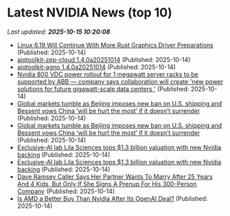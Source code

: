 # Latest NVIDIA News (top 10)
_Last updated: **2025-10-15 10:20:08**_

- [Linux 6.19 Will Continue With More Rust Graphics Driver Preparations](https://www.phoronix.com/news/First-DRM-Misc-Next-Linux-6.19) (Published: 2025-10-14)
- [aiqtoolkit-zep-cloud 1.4.0a20251014](https://pypi.org/project/aiqtoolkit-zep-cloud/1.4.0a20251014/) (Published: 2025-10-14)
- [aiqtoolkit-agno 1.4.0a20251014](https://pypi.org/project/aiqtoolkit-agno/1.4.0a20251014/) (Published: 2025-10-14)
- [Nvidia 800 VDC power rollout for 1 megawatt server racks to be supported by ABB — company says collaboration will create 'new power solutions for future gigawatt-scale data centers '](https://www.tomshardware.com/tech-industry/big-tech/nvidia-800-vdc-power-rollout-for-1-megawatt-server-racks-to-be-supported-by-abb-company-says-collaboration-will-create-new-power-solutions-for-future-gigawatt-scale-data-centers) (Published: 2025-10-14)
- [Global markets tumble as Beijing imposes new ban on U.S. shipping and Bessent vows China ‘will be hurt the most’ if it doesn’t surrender](https://finance.yahoo.com/news/global-markets-tumble-beijing-imposes-101818085.html) (Published: 2025-10-14)
- [Global markets tumble as Beijing imposes new ban on U.S. shipping and Bessent vows China ‘will be hurt the most’ if it doesn’t surrender](https://fortune.com/2025/10/14/stocks-global-markets-ban-us-shipping-hanwha-bessent-china-hurt-the-most/) (Published: 2025-10-14)
- [Exclusive-AI lab Lila Sciences tops $1.3 billion valuation with new Nvidia backing](https://consent.yahoo.com/v2/collectConsent?sessionId=1_cc-session_fc60fb1c-0759-43b4-a517-913302f128f0) (Published: 2025-10-14)
- [Exclusive-AI lab Lila Sciences tops $1.3 billion valuation with new Nvidia backing](https://www.channelnewsasia.com/business/exclusive-ai-lab-lila-sciences-tops-13-billion-valuation-new-nvidia-backing-5401086) (Published: 2025-10-14)
- [Dave Ramsey Caller Says Her Partner Wants To Marry After 25 Years And 4 Kids, But Only If She Signs A Prenup For His 300-Person Company](https://www.aol.com/finance/dave-ramsey-caller-says-her-101611045.html) (Published: 2025-10-14)
- [Is AMD a Better Buy Than Nvidia After Its OpenAI Deal?](https://biztoc.com/x/4e59e8fec7307515) (Published: 2025-10-14)
